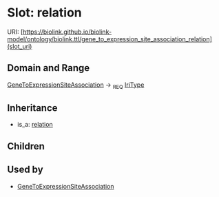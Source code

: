 # Slot: relation




URI: [https://biolink.github.io/biolink-model/ontology/biolink.ttl/gene_to_expression_site_association_relation](slot_uri)
## Domain and Range

[GeneToExpressionSiteAssociation](GeneToExpressionSiteAssociation.md) ->  <sub>REQ</sub> [IriType](IriType.md)
## Inheritance

 *  is_a: [relation](relation.md)
## Children

## Used by

 * [GeneToExpressionSiteAssociation](GeneToExpressionSiteAssociation.md)
